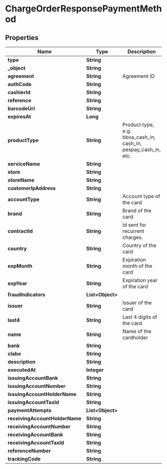 

# ChargeOrderResponsePaymentMethod

## Properties

Name | Type | Description | Notes
------------ | ------------- | ------------- | -------------
**type** | **String** |  |  [optional]
**_object** | **String** |  | 
**agreement** | **String** | Agreement ID |  [optional]
**authCode** | **String** |  |  [optional]
**cashierId** | **String** |  |  [optional]
**reference** | **String** |  |  [optional]
**barcodeUrl** | **String** |  |  [optional]
**expiresAt** | **Long** |  |  [optional]
**productType** | **String** | Product type, e.g. bbva_cash_in, cash_in, pespay_cash_in, etc. |  [optional]
**serviceName** | **String** |  |  [optional]
**store** | **String** |  |  [optional]
**storeName** | **String** |  |  [optional]
**customerIpAddress** | **String** |  |  [optional]
**accountType** | **String** | Account type of the card |  [optional]
**brand** | **String** | Brand of the card |  [optional]
**contractId** | **String** | Id sent for recurrent charges. |  [optional]
**country** | **String** | Country of the card |  [optional]
**expMonth** | **String** | Expiration month of the card |  [optional]
**expYear** | **String** | Expiration year of the card |  [optional]
**fraudIndicators** | **List&lt;Object&gt;** |  |  [optional]
**issuer** | **String** | Issuer of the card |  [optional]
**last4** | **String** | Last 4 digits of the card |  [optional]
**name** | **String** | Name of the cardholder |  [optional]
**bank** | **String** |  |  [optional]
**clabe** | **String** |  |  [optional]
**description** | **String** |  |  [optional]
**executedAt** | **Integer** |  |  [optional]
**issuingAccountBank** | **String** |  |  [optional]
**issuingAccountNumber** | **String** |  |  [optional]
**issuingAccountHolderName** | **String** |  |  [optional]
**issuingAccountTaxId** | **String** |  |  [optional]
**paymentAttempts** | **List&lt;Object&gt;** |  |  [optional]
**receivingAccountHolderName** | **String** |  |  [optional]
**receivingAccountNumber** | **String** |  |  [optional]
**receivingAccountBank** | **String** |  |  [optional]
**receivingAccountTaxId** | **String** |  |  [optional]
**referenceNumber** | **String** |  |  [optional]
**trackingCode** | **String** |  |  [optional]




